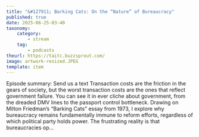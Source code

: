 ```yaml
---
title: "&#127911; Barking Cats: On the “Nature” of Bureaucracy"
published: true
date: 2025-06-25-03-40
taxonomy:
    category:
        - stream
    tag:
        - podcasts
theurl: https://taitc.buzzsprout.com/
image: artwork-resized.JPEG
template: item
---
```


Episode summary: Send us a text Transaction costs are the friction in the gears of society, but the worst transaction costs are the ones that reflect government failure. You can see it in ever cliche about government, from the dreaded DMV lines to the passport control bottleneck. Drawing on Milton Friedman&rsquo;s &ldquo;Barking Cats&rdquo; essay from 1973, I explore why bureaucracy remains fundamentally immune to reform efforts, regardless of which political party holds power. The frustrating reality is that bureaucracies op&hellip;

